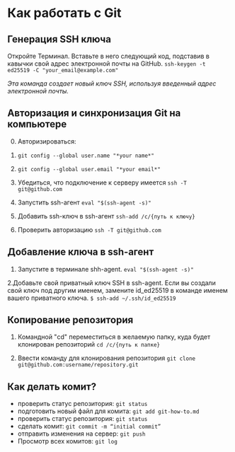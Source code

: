 # Как работать с Git

## Генерация SSH ключа
Откройте Терминал. Вставьте в него следующий код, подставив в кавычки свой адрес электронной почты на GitHub. 
`ssh-keygen -t ed25519 -C "your_email@example.com"`

*Эта команда создает новый ключ SSH, используя введенный адрес электронной почты.*

## Авторизация и синхронизация Git на компьютере

0. Авторизироваться: 
  1. `git config --global user.name "*your name*"`
  2. `git config --global user.email "*your email*"`

1. Убедиться, что подключение к серверу имеется
`ssh -T git@github.com`

2. Запустить ssh-агент
`eval "$(ssh-agent -s)"`

3. Добавить ssh-ключ в ssh-агент
`ssh-add /c/{путь к ключу}`

4. Проверить авторизацию
`ssh -T git@github.com`

## Добавление ключа в ssh-агент

1. Запустите в терминале shh-agent. 
`eval "$(ssh-agent -s)"`

2.Добавьте свой приватный ключ SSH в ssh-agent. Если вы создали свой ключ под другим именем, замените id_ed25519 в команде именем вашего 
приватного ключа.
`$ ssh-add ~/.ssh/id_ed25519`

## Копирование репозитория
1. Командной "cd" переместиться в желаемую папку, куда будет клонирован репозиторий
`cd /c/{путь к папке}`

2. Ввести команду для клонирования репозитория
`git clone git@github.com:username/repository.git`

## Как делать комит?
* проверить статус репозитория: `git status`
* подготовить новый файл для комита: `git add git-how-to.md`
* проверить статус репозитория: `git status`
* сделать комит: `git commit -m “initial commit”`
* отправить изменения на сервер: `git push`
* Просмотр всех комитов: `git log`
